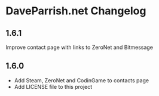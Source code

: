# DaveParrish.net Changelog

## 1.6.1

Improve contact page with links to ZeroNet and Bitmessage

## 1.6.0

- Add Steam, ZeroNet and CodinGame to contacts page
- Add LICENSE file to this project
